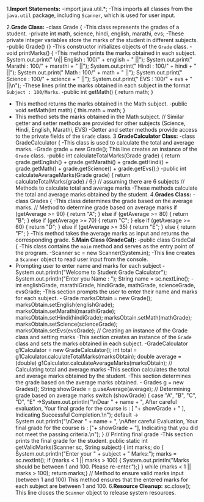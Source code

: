 1.**Import Statements:**
-import java.util.*;
-This imports all classes from the `java.util` package, including `Scanner`, which is used for user input.

2.**Grade Class:**
-class Grade {
-This class represents the grades of a student.
    -private int math, science, hindi, english, marathi, evs;
-These private integer variables store the marks of the student in different subjects.
    -public Grade() {}
-This constructor initializes objects of the `Grade` class.
    -void printMarks() {
-This method prints the marks obtained in each subject.
        System.out.print(" \n|| English : 100/" + english + " ||");
        System.out.print(" Marathi : 100/" + marathi + " ||");
        System.out.print(" Hindi : 100/" + hindi + " ||");
        System.out.print(" Math : 100/" + math + " ||");
        System.out.print(" Science : 100/" + science + " ||");
        System.out.print(" EVS : 100/" + evs + " ||\n");
-These lines print the marks obtained in each subject in the format `Subject : 100/Marks`.
    -public int getMath() {
        return math; }
- This method returns the marks obtained in the Math subject.
    -public void setMath(int math) {
        this.math = math; }
- This method sets the marks obtained in the Math subject.
    // Similar getter and setter methods are provided for other subjects (Science, Hindi, English, Marathi, EVS)
-Getter and setter methods provide access to the private fields of the `Grade` class.
3.**GradeCalculator Class:**
-class GradeCalculator {
-This class is used to calculate the total and average marks.
    -Grade grade = new Grade();
This line creates an instance of the `Grade` class.
    -public int calculateTotalMarks(Grade grade) {
     return grade.getEnglish() + grade.getMarathi() + grade.getHindi() + grade.getMath() + grade.getScience() + grade.getEvs();}
    -public int calculateAverageMarks(Grade grade) {
     return calculateTotalMarks(grade) / 6;} // assuming there are 6 subjects
    // Methods to calculate total and average marks
-These methods calculate the total and average marks obtained by the student.
4.**Grades Class:**
-class Grades {
-This class determines the grade based on the average marks.
    // Method to determine grade based on average marks
     if (getAverage >= 90) {
            return "A";
        } else if (getAverage >= 80) {
            return "B";
        } else if (getAverage >= 70) {
            return "C";
        } else if (getAverage >= 60) {
            return "D";
        } else if (getAverage >= 35) {
            return "E";
        } else {
            return "F";
        }
-This method takes the average marks as input and returns the corresponding grade.
5.**Main Class (GradeCal):**
-public class GradeCal {
-This class contains the `main` method and serves as the entry point of the program.
        -Scanner sc = new Scanner(System.in);
-This line creates a `Scanner` object to read user input from the console.
- Prompting user to enter name and marks for each subject
       -System.out.println("Welcome to Student Grade Calculator");
        System.out.println("Enter you Name : ");
        String name = sc.nextLine();
        -int englishGrade, marathiGrade, hindiGrade, mathGrade, scienceGrade, evsGrade;
-This section prompts the user to enter their name and marks for each subject.
       - Grade marksObtain = new Grade();
        marksObtain.setEnglish(englishGrade);
        marksObtain.setMarathi(marathiGrade);
        marksObtain.setHindi(hindiGrade);
        marksObtain.setMath(mathGrade);
        marksObtain.setScience(scienceGrade);
        marksObtain.setEvs(evsGrade);
        // Creating an instance of the Grade class and setting marks
-This section creates an instance of the `Grade` class and sets the marks obtained in each subject.
        -GradeCalculator g1Calculator = new GradeCalculator();
        int total = g1Calculator.calculateTotalMarks(marksObtain);
        double average = (double) g1Calculator.calculateAverageMarks(marksObtain);
        // Calculating total and average marks
-This section calculates the total and average marks obtained by the student.
-This section determines the grade based on the average marks obtained.
        - Grades g = new Grades();
        String showGrade = g.useAverage(average);
        // Determining grade based on average marks
        switch (showGrade) {
        case "A", "B", "C", "D", "E" ->System.out.println("\nDear " + name + ", After careful evaluation, Your final grade for the course is : [ "+ showGrade + " ], Indicating Successful Completion.\n");
        default -> System.out.println("\nDear " + name + ", \nAfter careful Evaluation, Your final grade for the course is : ["+ showGrade + "], Indicating that you did not meet the passing criteria.\n"); }
        // Printing final grade
-This section prints the final grade for the student.
        public static int getValidMarks(Scanner sc, String subject) {
        int marks;
        do {
        System.out.println("Enter your " + subject + " Marks:");
        marks = sc.nextInt();
        if (marks < 1 || marks > 100) {
         System.out.println("Marks should be between 1 and 100. Please re-enter.");}
        } while (marks < 1 || marks > 100);
        return marks;}
    // Method to ensure valid marks input (between 1 and 100)
This method ensures that the entered marks for each subject are between 1 and 100.
6.**Resource Cleanup:**
        sc.close();
This line closes the `Scanner` object to release system resources.
